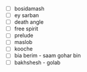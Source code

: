 - [ ] bosidamash
- [ ] ey sarban
- [ ] death angle
- [ ] free spirit
- [ ] prelude
- [ ] maslob
- [ ] kooche
- [ ] bia berim - saam gohar bin
- [ ] bakhshesh - golab